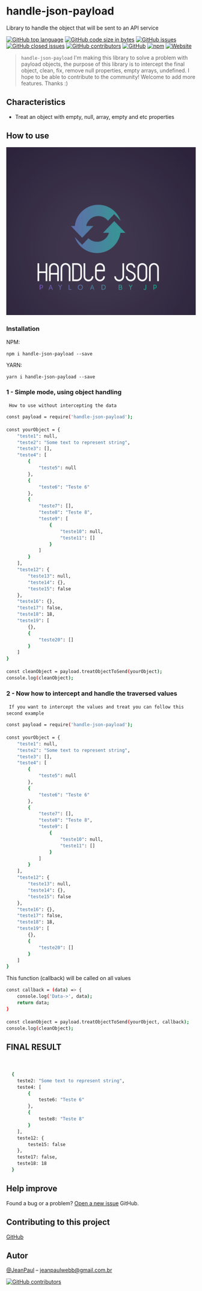 # handle-json-payload

Library to handle the object that will be sent to an API service

[![GitHub top language](https://img.shields.io/github/languages/top/JeanPaulll/handle-json-payload#readme.svg)]()
[![GitHub code size in bytes](https://img.shields.io/github/languages/code-size/JeanPaulll/handle-json-payload.svg)]()
[![GitHub issues](https://img.shields.io/github/issues/JeanPaulll/handle-json-payload.svg)]()
[![GitHub closed issues](https://img.shields.io/github/issues-closed/JeanPaulll/handle-json-payload.svg)]()
[![GitHub contributors](https://img.shields.io/github/contributors/JeanPaulll/handle-json-payload.svg)]()
[![GitHub](https://img.shields.io/github/license/mashape/apistatus.svg)](https://github.com/JeanPaulll/handle-json-payload)
[![npm](https://img.shields.io/npm/v/handle-json-payload.svg)]()
[![Website](https://img.shields.io/website-up-down-green-red/http/shields.io.svg?label=agenciacriamais)](http://www.agenciacriamais.com.br)

> `handle-json-payload` I'm making this library to solve a problem with payload objects, the purpose of this library is to intercept the final object, clean, fix, remove null properties, empty arrays, undefined. I hope to be able to contribute to the community!
Welcome to add more features. Thanks :)

## Characteristics

* Treat an object with empty, null, array, empty and etc properties

## How to use

![](https://raw.githubusercontent.com/JeanPaulll/handle-json-payload/main/doc/1.png)

### Installation

NPM:

````
npm i handle-json-payload --save
````

YARN:

````
yarn i handle-json-payload --save
````

### 1 - Simple mode, using object handling

` How to use without intercepting the data`

`````sh
const payload = require('handle-json-payload');

const yourObject = {
    "teste1": null,
    "teste2": "Some text to represent string",
    "teste3": [],
    "teste4": [
        {
            "teste5": null
        },
        {
            "teste6": "Teste 6"
        },
        {
            "teste7": [],
            "teste8": "Teste 8",
            "teste9": [
                {
                    "teste10": null,
                    "teste11": []
                }
            ]
        }
    ],
    "teste12": {
        "teste13": null,
        "teste14": {},
        "teste15": false
    },
    "teste16": {},
    "teste17": false,
    "teste18": 18,
    "teste19": [
        {},
        {
            "teste20": []
        }
    ]
}

const cleanObject = payload.treatObjectToSend(yourObject);
console.log(cleanObject);


`````

### 2 - Now how to intercept and handle the traversed values

` If you want to intercept the values ​​and treat you can follow this second example`

`````sh
const payload = require('handle-json-payload');

const yourObject = {
    "teste1": null,
    "teste2": "Some text to represent string",
    "teste3": [],
    "teste4": [
        {
            "teste5": null
        },
        {
            "teste6": "Teste 6"
        },
        {
            "teste7": [],
            "teste8": "Teste 8",
            "teste9": [
                {
                    "teste10": null,
                    "teste11": []
                }
            ]
        }
    ],
    "teste12": {
        "teste13": null,
        "teste14": {},
        "teste15": false
    },
    "teste16": {},
    "teste17": false,
    "teste18": 18,
    "teste19": [
        {},
        {
            "teste20": []
        }
    ]
}
`````

This function (callback) will be called on all values

`````sh
const callback = (data) => {
    console.log('Data->', data);
    return data;
}

const cleanObject = payload.treatObjectToSend(yourObject, callback);
console.log(cleanObject);


`````

## FINAL RESULT


`````sh


  {
    teste2: "Some text to represent string",
    teste4: [
        {
            teste6: "Teste 6"
        },
        {
            teste8: "Teste 8"
        }
    ],
    teste12: {
        teste15: false
    },
    teste17: false,
    teste18: 18
  }


`````

## Help improve

Found a bug or a problem? [Open a new issue](https://github.com/JeanPaulll/handle-json-payload/issues)  GitHub.

## Contributing to this project

[GitHub](https://github.com/JeanPaulll/handle-json-payload)

## Autor

[@JeanPaul](https://twitter.com/jeanpaullx) – jeanpaulwebb@gmail.com.br

[![GitHub contributors](https://img.shields.io/github/contributors/JeanPaulll/handle-json-payload.svg)]()
